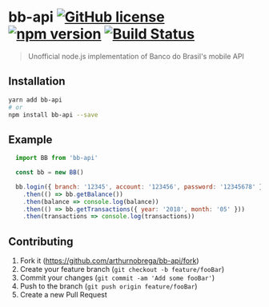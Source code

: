 # bb-api [![GitHub license](https://img.shields.io/badge/license-MIT-blue.svg)](https://github.com/arthurnobrega/bb-api/blob/master/LICENSE) [![npm version](https://img.shields.io/npm/v/bb-api.svg?style=flat)](https://www.npmjs.com/package/bb-api) [![Build Status](https://travis-ci.org/arthurnobrega/bb-api.svg?branch=master)](https://travis-ci.org/arthurnobrega/bb-api)
> Unofficial node.js implementation of Banco do Brasil's mobile API

## Installation

```sh
yarn add bb-api
# or
npm install bb-api --save
```

## Example

```javascript
  import BB from 'bb-api'

  const bb = new BB()

  bb.login({ branch: '12345', account: '123456', password: '12345678' })
    .then(() => bb.getBalance())
    .then(balance => console.log(balance))
    .then(() => bb.getTransactions({ year: '2018', month: '05' }))
    .then(transactions => console.log(transactions))
```

## Contributing

1. Fork it (<https://github.com/arthurnobrega/bb-api/fork>)
2. Create your feature branch (`git checkout -b feature/fooBar`)
3. Commit your changes (`git commit -am 'Add some fooBar'`)
4. Push to the branch (`git push origin feature/fooBar`)
5. Create a new Pull Request